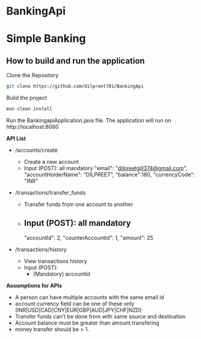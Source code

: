 # BankingApi
# Simple Banking

## How to build and run the application

Clone the Repository

```bash
git clone https://github.com/dilpreet701/BankingApi
```
 

Build the project

```bash
mvn clean install
```

Run the BankingapiApplication.java file. The application will run on http://localhost:8080

**API List**

- /accounts/create
  - Create a new account
  - Input (POST): all mandatory
    "email": "dilpreetgill374@gmail.com",
    "accountHolderName": "DILPREET",
    "balance":180, 
    "currencyCode": "INR"
    
- /transactions/transfer_funds 
  - Transfer funds from one account to another
  - Input (POST): all mandatory
    - 
    "accountId": 2,
    "counterAccountId": 1,
    "amount": 25

- /transactions/history
  - View transactions history
  - Input (POST):
      - (Mandatory) accountId

**Assumptions for APIs**
- A person can have multiple accounts with the same email id
- account currency field can be one of these only (INR|USD|CAD|CNY|EUR|GBP|AUD|JPY|CHF|NZD)
- Transfer funds can't be done from with same source and destination
- Account balance must be greater than amount transfering
- money transfer should be > 1.
